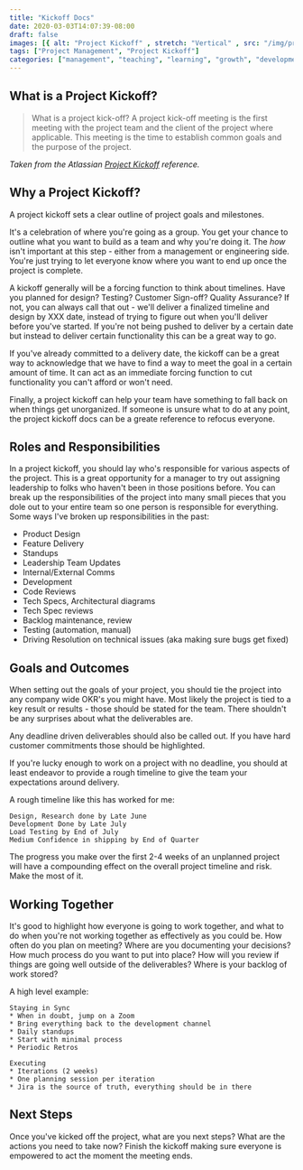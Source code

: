```yaml
---
title: "Kickoff Docs"
date: 2020-03-03T14:07:39-08:00
draft: false
images: [{ alt: "Project Kickoff" , stretch: "Vertical" , src: "/img/project-kickoff.png" }]
tags: ["Project Management", "Project Kickoff"]
categories: ["management", "teaching", "learning", "growth", "development","classes"]
---
```


## What is a Project Kickoff?

> What is a project kick-off? A project kick-off meeting is the first meeting with the project team and the client of the project where applicable. This meeting is the time to establish common goals and the purpose of the project.

_Taken from the Atlassian [Project Kickoff](https://www.atlassian.com/work-management/project-management/project-kickoff) reference._

## Why a Project Kickoff?

A project kickoff sets a clear outline of project goals and milestones.

It's a celebration of where you're going as a group. You get your chance to outline what you want to build as a team and why you're doing it. The _how_ isn't important at this step - either from a management or engineering side. You're just trying to let everyone know where you want to end up once the project is complete.

A kickoff generally will be a forcing function to think about timelines. Have you planned for design? Testing? Customer Sign-off? Quality Assurance? If not, you can always call that out - we'll deliver a finalized timeline and design by XXX date, instead of trying to figure out when you'll deliver before you've started. If you're not being pushed to deliver by a certain date but instead to deliver certain functionality this can be a great way to go.

If you've already committed to a delivery date, the kickoff can be a great way to acknowledge that we have to find a way to meet the goal in a certain amount of time. It can act as an immediate forcing function to cut functionality you can't afford or won't need.

Finally, a project kickoff can help your team have something to fall back on when things get unorganized. If someone is unsure what to do at any point, the project kickoff docs can be a greate reference to refocus everyone.

## Roles and Responsibilities

In a project kickoff, you should lay who's responsible for various aspects of the project. This is a great opportunity for a manager to try out assigning leadership to folks who haven't been in those positions before. You can break up the responsibilities of the project into many small pieces that you dole out to your entire team so one person is responsible for everything. Some ways I've broken up responsibilities in the past:

* Product Design
* Feature Delivery
* Standups
* Leadership Team Updates
* Internal/External Comms
* Development
* Code Reviews
* Tech Specs, Architectural diagrams
* Tech Spec reviews
* Backlog maintenance, review
* Testing (automation, manual)
* Driving Resolution on technical issues (aka making sure bugs get fixed)

## Goals and Outcomes

When setting out the goals of your project, you should tie the project into any company wide OKR's you might have. Most likely the project is tied to a key result or results - those should be stated for the team. There shouldn't be any surprises about what the deliverables are.

Any deadline driven deliverables should also be called out. If you have hard customer commitments those should be highlighted.

If you're lucky enough to work on a project with no deadline, you should at least endeavor to provide a rough timeline to give the team your expectations around delivery.

A rough timeline like this has worked for me:

```
Design, Research done by Late June
Development Done by Late July
Load Testing by End of July
Medium Confidence in shipping by End of Quarter
```

The progress you make over the first 2-4 weeks of an unplanned project will have a compounding effect on the overall project timeline and risk. Make the most of it.

## Working Together

It's good to highlight how everyone is going to work together, and what to do when you're not working together as effectively as you could be. How often do you plan on meeting? Where are you documenting your decisions? How much process do you want to put into place? How will you review if things are going well outside of the deliverables? Where is your backlog of work stored?

A high level example:

```
Staying in Sync
* When in doubt, jump on a Zoom
* Bring everything back to the development channel
* Daily standups
* Start with minimal process
* Periodic Retros

Executing
* Iterations (2 weeks)
* One planning session per iteration
* Jira is the source of truth, everything should be in there
```

## Next Steps

Once you've kicked off the project, what are you next steps? What are the actions you need to take now? Finish the kickoff making sure everyone is empowered to act the moment the meeting ends.
